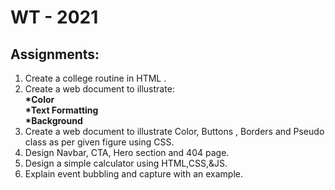 # WT - 2021
## Assignments:
1. Create a college routine in HTML .
2. Create a web document to illustrate:<br><b>*Color  <br>*Text Formatting <br> *Background</b>
3. Create a web document to illustrate Color, Buttons , Borders and Pseudo class as per given figure using CSS.
4. Design Navbar, CTA, Hero section and 404 page.<br>
5. Design a simple calculator using HTML,CSS,&JS.<br>
6. Explain event bubbling and capture with an example.


